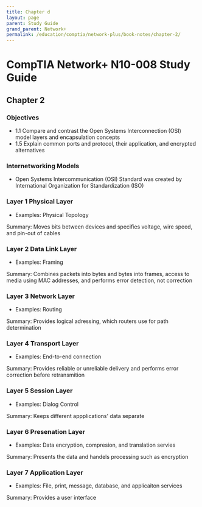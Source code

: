 ```yaml
---
title: Chapter d 
layout: page
parent: Study Guide 
grand_parent: Network+
permalink: /education/comptia/network-plus/book-notes/chapter-2/
---
```


# CompTIA Network+ N10-008 Study Guide

## Chapter 2

### Objectives

- 1.1 Compare and contrast the Open Systems Interconnection (OSI) model layers and encapsulation concepts
- 1.5 Explain common ports and protocol, their application, and encrypted alternatives

### Internetworking Models

- Open Systems Intercommunication (OSI) Standard was created by International Organization for Standardization (ISO)

### Layer 1 Physical Layer

- Examples: Physical Topology

Summary: Moves bits between devices and specifies voltage, wire speed, and pin-out of cables

### Layer 2 Data Link Layer

- Examples: Framing

Summary: Combines packets into bytes and bytes into frames, access to media using MAC addresses, and performs error detection, not correction

### Layer 3 Network Layer

- Examples: Routing

Summary: Provides logical adressing, which routers use for path determination

### Layer 4 Transport Layer

- Examples: End-to-end connection

Summary: Provides reliable or unreliable delivery and performs error correction before retransmition

### Layer 5 Session Layer

- Examples: Dialog Control

Summary: Keeps different appplications' data separate

### Layer 6 Presenation Layer

- Examples: Data encryption, compresion, and translation servies

Summary: Presents the data and handels processing such as encryption

### Layer 7 Application Layer

- Examples: File, print, message, database, and applicaiton services

Summary: Provides a user interface
